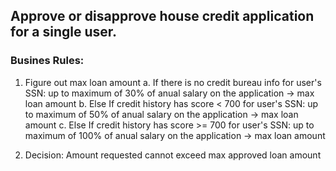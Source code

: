 ## Approve or disapprove house credit application for a single user.

### Busines Rules:
1. Figure out max loan amount
	a. If there is no credit bureau info for user's SSN:
		up to maximum of 30% of anual salary on the application -> max loan amount
	b. Else If credit history has score < 700 for user's SSN:
		up to maximum of 50% of anual salary on the application -> max loan amount
	c. Else If credit history has score >= 700 for user's SSN:
		up to maximum of 100% of anual salary on the application -> max loan amount

2. Decision: Amount requested cannot exceed max approved loan amount
